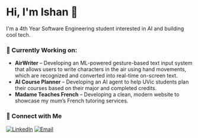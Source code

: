 # Hi, I'm Ishan 👋

I'm a 4th Year Software Engineering student interested in AI and building cool tech.

### 🔭 Currently Working on:
- **AirWriter** – Developing an ML-powered gesture-based text input system that allows users to write characters in the air using hand movements, which are recognized and converted into real-time on-screen text.
- **AI Course Planner** – Developing an AI agent to help UVic students plan their courses based on their major and completed credits.
- **Madame Teaches French** – Developing a clean, modern website to showcase my mum’s French tutoring services.


### 🔗 Connect with Me
[![LinkedIn](https://img.shields.io/badge/LinkedIn-blue?style=flat&logo=linkedin)](https://www.linkedin.com/in/ishan-sandhu3121/) [![Email](https://img.shields.io/badge/Email-D14836?style=flat&logo=gmail&logoColor=white)](mailto:itsishan022@gmail.com)


